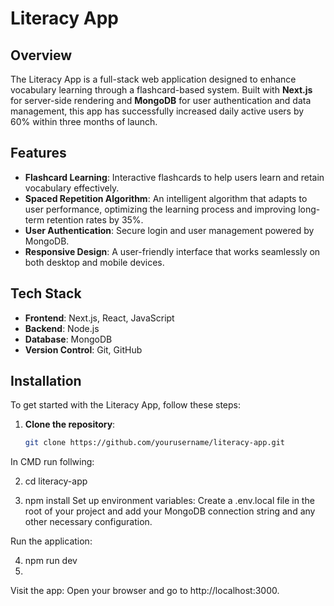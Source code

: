 # Literacy App

## Overview
The Literacy App is a full-stack web application designed to enhance vocabulary learning through a flashcard-based system. 
Built with **Next.js** for server-side rendering and **MongoDB** for user authentication and data management, 
this app has successfully increased daily active users by 60% within three months of launch.

## Features
- **Flashcard Learning**: Interactive flashcards to help users learn and retain vocabulary effectively.
- **Spaced Repetition Algorithm**: An intelligent algorithm that adapts to user performance, optimizing the learning process and improving long-term retention rates by 35%.
- **User Authentication**: Secure login and user management powered by MongoDB.
- **Responsive Design**: A user-friendly interface that works seamlessly on both desktop and mobile devices.

## Tech Stack
- **Frontend**: Next.js, React, JavaScript
- **Backend**: Node.js
- **Database**: MongoDB
- **Version Control**: Git, GitHub

## Installation
To get started with the Literacy App, follow these steps:

1. **Clone the repository**:
   ```bash
   git clone https://github.com/yourusername/literacy-app.git
In CMD run follwing:

2.  cd literacy-app

3.  npm install
Set up environment variables: Create a .env.local file in the root of your project and add your MongoDB connection string and any other necessary configuration.

Run the application:

4. npm run dev
5. 
Visit the app: Open your browser and go to http://localhost:3000.
